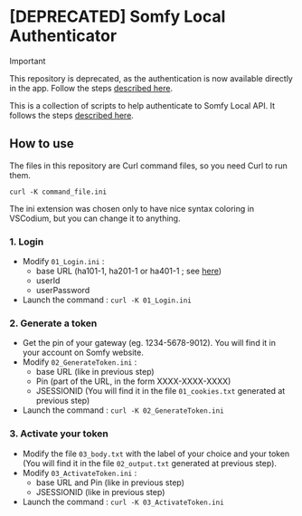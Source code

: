 # [DEPRECATED] Somfy Local Authenticator

> [!IMPORTANT]  
> This repository is deprecated, as the authentication is now available directly in the app. Follow the steps [described here](https://github.com/Somfy-Developer/Somfy-TaHoma-Developer-Mode).

This is a collection of scripts to help authenticate to Somfy Local API. It follows the steps [described here](https://github.com/Somfy-Developer/Somfy-TaHoma-Developer-Mode).

## How to use

The files in this repository are Curl command files, so you need Curl to run them.

```
curl -K command_file.ini
```

The ini extension was chosen only to have nice syntax coloring in VSCodium, but you can change it to anything.

### 1. Login

- Modify `01_Login.ini` :
    - base URL (ha101-1, ha201-1 or ha401-1 ; see [here](https://github.com/Somfy-Developer/Somfy-TaHoma-Developer-Mode?tab=readme-ov-file#api-authentication))
    - userId
    - userPassword
- Launch the command : `curl -K 01_Login.ini`

### 2. Generate a token

- Get the pin of your gateway (eg. 1234-5678-9012). You will find it in your account on Somfy website.
- Modify `02_GenerateToken.ini` :
    - base URL (like in previous step)
    - Pin (part of the URL, in the form XXXX-XXXX-XXXX)
    - JSESSIONID (You will find it in the file `01_cookies.txt` generated at previous step)
- Launch the command : `curl -K 02_GenerateToken.ini`

### 3. Activate your token

- Modify the file `03_body.txt` with the label of your choice and your token (You will find it in the file `02_output.txt` generated at previous step).
- Modify `03_ActivateToken.ini` :
    - base URL and Pin (like in previous step)
    - JSESSIONID (like in previous step)
- Launch the command : `curl -K 03_ActivateToken.ini`

